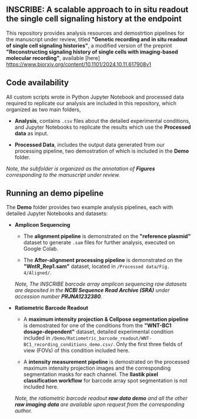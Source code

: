 ## INSCRIBE: A scalable approach to in situ readout the single cell signaling history at the endpoint

This repository provides analysis resources and demostrtion pipelines for the manuscript under review, titled **"Genetic recording and in situ readout of single cell signaling histories"**, a modified version of the preprint **"Reconstructing signaling history of single cells with imaging-based molecular recording"**, available [here] https://www.biorxiv.org/content/10.1101/2024.10.11.617908v1

## Code availability
All custom scripts wrote in Python Jupyter Notebook and processed data required to replicate our analysis are included in this repository, which organized as two main folders,

- **Analysis**, contains `.csv` files about the detailed experimental conditions, and Jupyter Notebooks to replicate the results which use the **Processed data** as input.

- **Processed Data**, includes the output data generated from our processing pipeline, two demostration of which is included in the **Demo** folder.

*Note, the subfolder is organized as the annotation of **Figures** corresponding to the manuscript under review.* 

## Running an demo pipeline

The **Demo** folder provides two example analysis pipelines, each with detailed Jupyter Notebooks and datasets:

- **Amplicon Sequencing**  

  - The **alignment pipeline** is demonstrated on the **"reference plasmid"** dataset to generate `.sam` files for further analysis, executed on Google Colab.  

  - The **After-alignment processing pipeline** is demonstrated on the **"WntR_Rep1.sam"** dataset, located in `/Processed data/Fig. 4/Aligned/`.  
  
  *Note, The INSCRIBE barcode array amplicon sequencing raw datasets are deposited in the **NCBI Sequence Read Archive (SRA)** under accession number **PRJNA1232380**.* 

- **Ratiometric Barcode Readout**  

  - A **maximum intensity projection & Cellpose segmentation pipeline** is demostrated for one of the conditions from the **"WNT-BC1 dosage-dependent"** dataset, detailed experimental condition included in `/Demo/Ratiometric_barcode_readout/WNT-BC1_recording_conditions_demo.csv/`. Only the first three fields of view (FOVs) of this condition included here. 

  - A **intensity measurement pipeline** is demostrated on the processed maximum intensity projection images and the corresponding segmentation masks for each channel. The **Ilastik pixel classification workflow** for barcode array spot segmentation is not included here.  
  
  *Note, the ratiometric barcode readout **raw data demo** and all the other **raw imaging data** are available upon request from the corresponding author.* 

